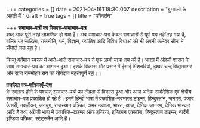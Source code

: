 +++
categories = []
date = 2021-04-16T18:30:00Z
description = "बुग्यालों के अहाते में "
draft = true
tags = []
title = "परिवर्तन"

+++
**समाचार–पत्रों का विकास–समाचार–पत्र**  
शब्द आज पूरी तरह लाक्षणिक हो गया है। अब समाचार–पत्र केवल समाचारों से पूर्ण पत्र नहीं रह गया है, बल्कि यह साहित्य, राजनीति, धर्म, विज्ञान, ज्योतिष आदि विविध विधाओं को भी अपनी कलेवर सीमा में सँभाले चल रहा है।

किन्तु वर्तमान स्वरूप में आते–आते समाचार–पत्र ने एक लम्बी यात्रा तय की है। भारत में अंग्रेजी शासन के साथ समाचार–पत्र का आगमन हुआ। इसके विकास और प्रसार में ईसाई मिशनरियों, ईश्वर चन्द्र विद्यासागर और राजा राममोहन राय का योगदान महत्त्वपूर्ण रहा।।

**प्रचलित पत्र–पत्रिकाएँ–देश**  
के स्वतन्त्र होने के पश्चात् समाचार–पत्रों का तीव्रता से विकास हुआ और आज अनेक सार्वदेशिक एवं क्षेत्रीय समाचार–पत्र प्रकाशित हो रहे हैं। इनमें हिन्दी भाषा में प्रकाशित–नवभारत टाइम्स, हिन्दुस्तान, जनमत, पंजाब केसरी, नवजीवन, जनयुग, राजस्थान पत्रिका, अमर उजाला, भारत, आज, दैनिक जागरण, दैनिक भास्कर आदि हैं तथा अंग्रेजी भाषा में प्रकाशित–टाइम्स ऑफ इण्डिया, इण्डियन एक्सप्रेस, हिन्दुस्तान टाइम्स, नार्दर्न इण्डिया पत्रिका, स्टेट्समैन आदि हैं।